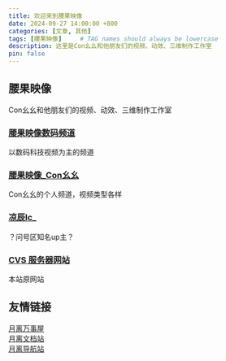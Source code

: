 ```yaml
---
title: 欢迎来到腰果映像
date: 2024-09-27 14:00:00 +800
categories: [文章, 其他]
tags: [腰果映像]     # TAG names should always be lowercase
description: 这里是Con幺幺和他朋友们的视频、动效、三维制作工作室
pin: false
---
```


## 腰果映像
Con幺幺和他朋友们的视频、动效、三维制作工作室
### [腰果映像数码频道][ct]
以数码科技视频为主的频道
### [腰果映像_Con幺幺][con11]
Con幺幺的个人频道，视频类型各样
### [凉辰lc_][lc]
？问号区知名up主？
### [CVS 服务器网站][cvs]
本站原网站

## 友情链接
[月离万事屋](https://www.yuelili.com/)<br />
[月离文档站](https://docs.yuelili.com/)<br />
[月离导航站](https://nav.yuelili.com/)

<!-- 填写链接 -->
[ct]: https://space.bilibili.com/9565289
[con11]: https://space.bilibili.com/1762926
[lc]: https://space.bilibili.com/39496734
[cvs]: https://cvs.cashewteam.top